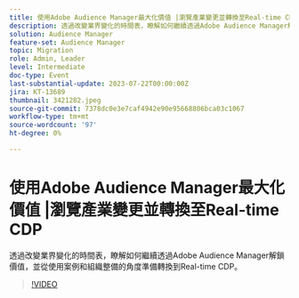 ```yaml
---
title: 使用Adobe Audience Manager最大化價值 |瀏覽產業變更並轉換至Real-time CDP
description: 透過改變業界變化的時間表，瞭解如何繼續透過Adobe Audience Manager解鎖價值，並從使用案例和組織整備的角度準備轉換至RTCDP。
solution: Audience Manager
feature-set: Audience Manager
topic: Migration
role: Admin, Leader
level: Intermediate
doc-type: Event
last-substantial-update: 2023-07-22T00:00:00Z
jira: KT-13689
thumbnail: 3421282.jpeg
source-git-commit: 7378dc0e3e7caf4942e90e95668806bca03c1067
workflow-type: tm+mt
source-wordcount: '97'
ht-degree: 0%

---
```



# 使用Adobe Audience Manager最大化價值 |瀏覽產業變更並轉換至Real-time CDP

透過改變業界變化的時間表，瞭解如何繼續透過Adobe Audience Manager解鎖價值，並從使用案例和組織整備的角度準備轉換到Real-time CDP。

>[!VIDEO](https://video.tv.adobe.com/v/3421282/?learn=on)
